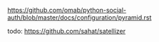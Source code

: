 https://github.com/omab/python-social-auth/blob/master/docs/configuration/pyramid.rst

todo: https://github.com/sahat/satellizer
